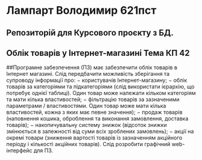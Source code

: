 # Лампарт Володимир 621пст
## Репозиторій для Курсового проєкту з БД.
 
## Облік товарів у Інтернет-магазині Тема КП 42
##Програмне забезпечення (ПЗ) має забезпечити облік товарів в Інтернет магазині. 
Слід передбачити можливість зберігання та супроводу інформації про:
− користувачів Інтернет-магазину;
− облік товарів за категоріями та підкатегоріями (слід використати ієрархію, що потребує однієї таблиці). Один товар може належати кільком категоріям та мати кілька властивостей;
− фільтрацію товарів за зазначеними параметрами / властивостями. Один товар може мати кілька властивостей, кожна з яких має певне значення);
− продаж товарів (наповнення кошика, оброблення та виконання замовлення, доставка товарів);
− накопичувальну систему знижок (відсоток знижки змінюється в залежності від суми всіх зроблених замовлень);
− акції на окремі товари (зниження вартості товарів із зазначенням акційного періоду і кількості акційних товарів). 
Слід розробити графічний web-інтерфейс для ПЗ.